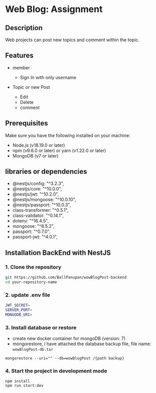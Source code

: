 # Web Blog: Assignment

## Description

Web projects can post new topics and comment within the topic.


## Features

- member 
  - Sign In with only username

- Topic or new Post
  - Edit 
  - Delete
  - comment


## Prerequisites

Make sure you have the following installed on your machine:

- Node.js (v18.19.0 or later)
- npm (v9.6.0 or later) or yarn (v1.22.0 or later)
- MongoDB (v7 or later)

## libraries or dependencies
- @nestjs/config: "^3.2.3",
- @nestjs/core: "^10.0.0",
- @nestjs/jwt: "^10.2.0",
- @nestjs/mongoose: "^10.0.10",
- @nestjs/passport: "^10.0.3",
- class-transformer: "^0.5.1",
- class-validator: "^0.14.1",
- dotenv: "^16.4.5",
- mongoose: "^8.5.2",
- passport: "^0.7.0",
- passport-jwt: "^4.0.1",

## Installation BackEnd with NestJS

### 1. Clone the repository

```bash
git https://github.com/BallPanupan/wowBlogPost-backend
cd your-repository-name
```

### 2. update .env file 
```bash
JWT_SECRET=
SERVER_PORT=
MONGODB_URI=
```

### 3. Install database or restore
  - create new docker container for mongoDB (version: 7)
  - mongorestore, I have attached the database backup file, file name: `wowBlogPost-db.tar`

```
mongorestore --uri="" --db=wowBlogPost /{path backup}

```

### 4. Start the project in development mode
```
npm install
npm run start:dev                                                
```